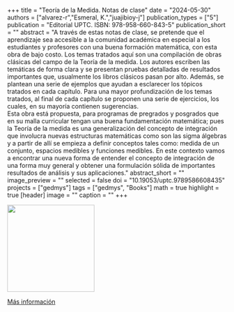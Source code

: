 +++
title = "Teoría de la Medida. Notas de clase"
date = "2024-05-30"
authors = ["alvarez-r","Esmeral, K.","juajibioy-j"]
publication_types = ["5"]
publication = "Editorial UPTC. ISBN: 978-958-660-843-5"
publication_short = ""
abstract = "A través de estas notas de clase, se pretende que el aprendizaje sea accesible a la comunidad académica en especial a los estudiantes y profesores con una buena formación matemática, con esta obra de bajo costo. Los temas tratados aquí son una compilación de obras clásicas del campo de la Teoría de la medida. Los autores escriben las temáticas de forma clara y se presentan pruebas detalladas de resultados importantes que, usualmente los libros clásicos pasan por alto. Además, se plantean una serie de ejemplos que ayudan a esclarecer los tópicos tratados en cada capítulo. Para una mayor profundización de los temas tratados, al final de cada capítulo se proponen una serie de ejercicios, los cuales, en su mayoría contienen sugerencias.<br>Esta obra está propuesta, para programas de pregrados y posgrados que en su malla curricular tengan una buena fundamentación matemática; pues la Teoría de la medida es una generalización del concepto de integración que involucra nuevas estructuras matemáticas como son las sigma álgebras y a partir de allí se empieza a definir conceptos tales como: medida de un conjunto, espacios medibles y funciones medibles. En este contexto vamos a encontrar una nueva forma de entender el concepto de integración de una forma muy general y obtener una formulación sólida de importantes resultados de análisis y sus aplicaciones."
abstract_short = ""
image_preview = ""
selected = false
doi = "10.19053/uptc.9789586608435"
projects = ["gedmys"]
tags = ["gedmys", "Books"]
math = true
highlight = true
[header]
image = ""
caption = ""
+++

<img src="https://simehbucket.s3.amazonaws.com/images/4c51e2b50090e6016ded5ed1ad045b70-medium.jpg"  width="200">

[Más información](https://editorial.uptc.edu.co/gpd-notas-de-clase-9789586608435-664d06a5e6af2.html)


